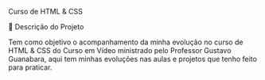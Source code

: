 Curso de HTML & CSS 

🚀 Descrição do Projeto

Tem como objetivo o acompanhamento da minha evolução no curso de HTML & CSS do Curso em Vídeo ministrado pelo Professor Gustavo Guanabara, aqui tem minhas evoluções nas aulas e projetos que tenho feito para praticar. 